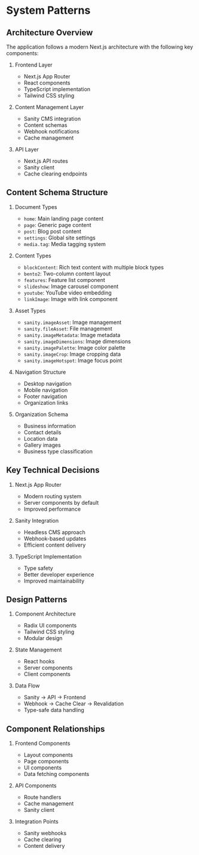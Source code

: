 # System Patterns

## Architecture Overview
The application follows a modern Next.js architecture with the following key components:

1. Frontend Layer
   - Next.js App Router
   - React components
   - TypeScript implementation
   - Tailwind CSS styling

2. Content Management Layer
   - Sanity CMS integration
   - Content schemas
   - Webhook notifications
   - Cache management

3. API Layer
   - Next.js API routes
   - Sanity client
   - Cache clearing endpoints

## Content Schema Structure
1. Document Types
   - `home`: Main landing page content
   - `page`: Generic page content
   - `post`: Blog post content
   - `settings`: Global site settings
   - `media.tag`: Media tagging system

2. Content Types
   - `blockContent`: Rich text content with multiple block types
   - `bento2`: Two-column content layout
   - `features`: Feature list component
   - `slideshow`: Image carousel component
   - `youtube`: YouTube video embedding
   - `linkImage`: Image with link component

3. Asset Types
   - `sanity.imageAsset`: Image management
   - `sanity.fileAsset`: File management
   - `sanity.imageMetadata`: Image metadata
   - `sanity.imageDimensions`: Image dimensions
   - `sanity.imagePalette`: Image color palette
   - `sanity.imageCrop`: Image cropping data
   - `sanity.imageHotspot`: Image focus point

4. Navigation Structure
   - Desktop navigation
   - Mobile navigation
   - Footer navigation
   - Organization links

5. Organization Schema
   - Business information
   - Contact details
   - Location data
   - Gallery images
   - Business type classification

## Key Technical Decisions
1. Next.js App Router
   - Modern routing system
   - Server components by default
   - Improved performance

2. Sanity Integration
   - Headless CMS approach
   - Webhook-based updates
   - Efficient content delivery

3. TypeScript Implementation
   - Type safety
   - Better developer experience
   - Improved maintainability

## Design Patterns
1. Component Architecture
   - Radix UI components
   - Tailwind CSS styling
   - Modular design

2. State Management
   - React hooks
   - Server components
   - Client components

3. Data Flow
   - Sanity → API → Frontend
   - Webhook → Cache Clear → Revalidation
   - Type-safe data handling

## Component Relationships
1. Frontend Components
   - Layout components
   - Page components
   - UI components
   - Data fetching components

2. API Components
   - Route handlers
   - Cache management
   - Sanity client

3. Integration Points
   - Sanity webhooks
   - Cache clearing
   - Content delivery 